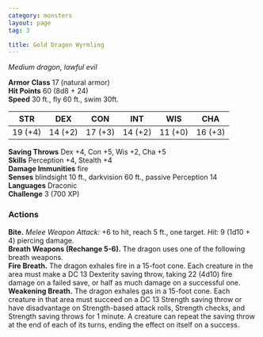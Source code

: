 ```yaml
---
category: monsters
layout: page
tag: 3

title: Gold Dragon Wyrmling 
---
```

_Medium dragon, lawful evil_

**Armor Class** 17 (natural armor)    
**Hit Points** 60 (8d8 + 24)    
**Speed** 30 ft., fly 60 ft., swim 30ft.

| STR     | DEX     | CON     | INT     | WIS     | CHA     |
|---------|---------|---------|---------|---------|---------|
| 19 (+4) | 14 (+2) | 17 (+3) | 14 (+2) | 11 (+0) | 16 (+3) |

**Saving Throws** Dex +4, Con +5, Wis +2, Cha +5    
**Skills** Perception +4, Stealth +4    
**Damage Immunities** fire    
**Senses** blindsight 10 ft., darkvision 60 ft., passive Perception 14    
**Languages** Draconic    
**Challenge** 3 (700 XP) 

### Actions 
**Bite.** _Melee Weapon Attack:_ +6 to hit, reach 5 ft., one target. _Hit:_ 9 (1d10 + 4) piercing damage.    
**Breath Weapons (Rechange 5-6).** The dragon uses one of the following breath weapons.     
**Fire Breath.** The dragon exhales fire in a 15-foot cone. Each creature in the area must make a DC 13 Dexterity saving throw, taking 22 (4d10) fire damage on a failed save, or half as much damage on a successful one.    
**Weakening Breath.** The dragon exhales gas in a 15-foot cone. Each creature in that area must succeed on a DC 13 Strength saving throw or have disadvantage on Strength-based attack rolls, Strength checks, and Strength saving throws for 1 minute. A creature can repeat the saving throw at the end of each of its turns, ending the effect on itself on a success.   
